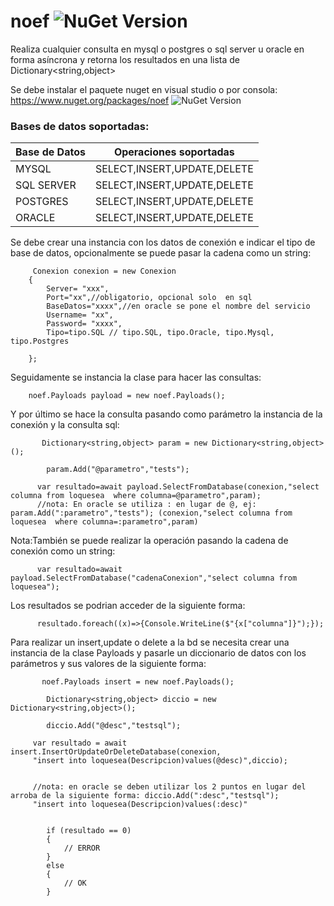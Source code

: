 # noef  ![NuGet Version](http://img.shields.io/static/v1?label=Arsoftcr&message=La%20mejor%20tecnología&color=blue)

Realiza cualquier consulta  en mysql o postgres o sql server u oracle en forma asíncrona y retorna los resultados en una lista de Dictionary<string,object>


Se debe instalar el paquete nuget en visual studio o por consola: https://www.nuget.org/packages/noef  ![NuGet Version](http://img.shields.io/static/v1?label=Nuget&message=3.0.1&color=blue)

### Bases de datos soportadas:

|Base de Datos|Operaciones soportadas|
| ------------------- | ------------------- |
|MYSQL|SELECT,INSERT,UPDATE,DELETE|
|SQL SERVER|SELECT,INSERT,UPDATE,DELETE|
|POSTGRES|SELECT,INSERT,UPDATE,DELETE|
|ORACLE|SELECT,INSERT,UPDATE,DELETE|


Se debe crear una instancia con los datos de conexión e indicar el tipo de base de datos, opcionalmente se puede pasar la cadena como un string:
  
         Conexion conexion = new Conexion
        {
            Server= "xxx",
            Port="xx",//obligatorio, opcional solo  en sql
            BaseDatos="xxxx",//en oracle se pone el nombre del servicio
            Username= "xx",
            Password= "xxxx",
            Tipo=tipo.SQL // tipo.SQL, tipo.Oracle, tipo.Mysql, tipo.Postgres

        };

      
 Seguidamente se instancia la clase para hacer las consultas:
 
        noef.Payloads payload = new noef.Payloads();
        
        
Y por último se hace la consulta pasando como parámetro la instancia de la conexión y la consulta sql:
           
           Dictionary<string,object> param = new Dictionary<string,object>();

            param.Add("@parametro","tests");
            
          var resultado=await payload.SelectFromDatabase(conexion,"select columna from loquesea  where columna=@parametro",param);
          //nota: En oracle se utiliza : en lugar de @, ej: param.Add(":parametro","tests"); (conexion,"select columna from loquesea  where columna=:parametro",param)
  Nota:También se puede realizar la operación pasando la cadena de conexión como un string:
  
          var resultado=await payload.SelectFromDatabase("cadenaConexion","select columna from loquesea");
         
         
         
Los resultados se podrian acceder de la siguiente forma:

          resultado.foreach((x)=>{Console.WriteLine($"{x["columna"]}");});
          
Para realizar un insert,update o delete a la bd se necesita crear una instancia de la clase Payloads y pasarle un diccionario de datos con los parámetros y sus valores de la siguiente forma:


           noef.Payloads insert = new noef.Payloads();

            Dictionary<string,object> diccio = new Dictionary<string,object>();

            diccio.Add("@desc","testsql");

         var resultado = await insert.InsertOrUpdateOrDeleteDatabase(conexion,
         "insert into loquesea(Descripcion)values(@desc)",diccio);
         
         
         //nota: en oracle se deben utilizar los 2 puntos en lugar del arroba de la siguiente forma: diccio.Add(":desc","testsql");
         "insert into loquesea(Descripcion)values(:desc)"
                  

            if (resultado == 0)
            {
                // ERROR
            }
            else
            {
                // OK
            }
          
          
          
     
          
       
